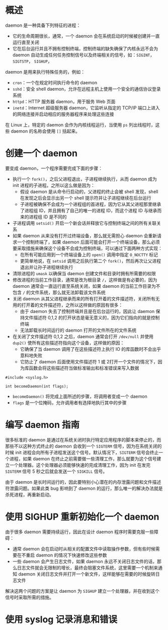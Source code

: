 # 概述

daemon 是一种具备下列特征的进程：

- 它的生命周期很长，通常，一个 daemon 会在系统启动的时候被创建并一直运行直至关闭
- 它在后台运行并且不拥有控制终端，控制终端的缺失确保了内核永远不会为 daemon 自动生成任何任务控制信号以及终端相关的信号，如：`SIGINT`， `SIGTSTP`， `SIGHUP`，

daemon 是用来执行特殊任务的，例如：

- `cron`：一个在规定时间执行命令的 daemon
- `sshd`：安全 shell daemon，允许在远程主机上使用一个安全的通信协议登录系统
- `httpd`：HTTP 服务器 daemon，用于服务 Web 页面
- `inetd`：Internet 超级服务器 daemon，它监听从指定的 TCP/IP 端口上进入的网络连接并启动相应的服务器程序来处理这些连接

在 Linux 上，特定的 daemon 会作为内核线程运行，当使用 `ps` 列出线程时，这些 daemon 的名称会使用 `[]` 括起来。

# 创建一个 daemon

要变成  daemon，一个程序需要完成下面的步骤：

- 执行一个 `fork()`，之后父进程退出，子进程继续执行，从而 daemon 成为 init 进程的子进程。之所以这么做是因为：
  - 假设 daemon 是从命令行启动的，父进程的终止会被 shell 发现，shell 在发现之后会显示出另一个 shell 提示符并让子进程继续在后台运行
  - 子进程被确保不会成为一个进程组的首进程，因为它从其父进程那里继承了进程组 ID，并且拥有了自己的唯一的进程 ID，而这个进程 ID 与继承而来的进程组 ID 是不同的
- 子进程调用 `setsid()` 开启一个新会话并释放它与控制终端之间的所有关联关系
- 如果 daemon 从来没有打开过终端设备，那么就无需担心 daemon 会重新请求一个控制终端了，如果 daemon 后面可能会打开一个终端设备，那么必须要采取措施来确保这个设备不会成为控制终端，可以通过下面两种方式实现：
  - 在所有可能应用到一个终端设备上的 `open()` 调用中指定 `O_NOCTTY` 标记
  - 更简单地说，在 `setsid`  调用之后执行第二个 `fork()`，然后再次让父进程退出并让孙子进程继续执行
- 清除进程的 `umask` 以确保当 daemon 创建文件和目录时拥有所需要的权限
- 修改进程的当前工作目录，通常是改为根目录 `/`，这样做是有必要的，因为 daemon 通常会一直运行直至系统关闭，如果 daemon 的当前工作目录为不包含 `/` 的文件系统，那么就无法卸载该文件系统
- 关闭 daemon 从其父进程继承而来的所有打开着的文件描述符，关闭所有无用的打开着的文件描述符，之所以这样做的原因有很多：
  - 由于 daemon 失去了控制终端并且是在后台运行的，因此让 daemon 保持文件描述符 0,1,2 的打开状态是毫无意义的，因为它们指向的就是控制终端
  - 无法卸载长时间运行的 daemon 打开的文件所在的文件系统
- 在关闭了文件描述符 0,1,2 之后，daemon 通常会打开 `/dev/null` 并使用 `dup2()` 使所有这些描述符指向这个设备，这样做的原因：
  - 它确保了当 daemon 调用了在这些描述符上执行 IO 的库函数时不会出乎意料地失败
  - 它防止了 daemon 后面使用文件描述符 1 或 2打开一个文件的情况下，因为库函数会将这些描述符当做标准输出和标准错误来写入数据

```
#include <syslog.h>

int becomeDaemon(int flags);
```

- `becomeDaemon()` 将完成上面所述的步骤，将调用者变成一个 daemon
- `flags` 是一个位掩码，允许调用者有选择地执行其中的步骤

# 编写 daemon 指南

很多标准的 daemon 是通过在系统关闭时执行特定应用程序的脚本来停止的，而那些不以这种方式终止的 daemon 会收到一个 `SIGTERM` 信号，因为在系统关闭的时候 init 进程会向所有子进程发送这个信号。默认情况下，`SIGTERM` 信号会终止一个进程，如果 daemon 在终止之前需要做一些清理工作，那么就要为这个信号建立一个处理器。这个处理器必须能够快速的完成清理工作，因为 init 在发完  `SIGTERM` 信号 5 秒之后就会发送一个 `SIGKILL` 信号。

由于 daemon 是长时间运行的，因此要特别小心潜在的内存泄露问题和文件描述符泄露问题。如果此类 bug 影响到了 daemon 的运行，那么唯一的解决办法就是杀死进程，再重新启动。

# 使用 SIGHUP 重新初始化一个 daemon

由于很多 daemon 需要持续运行，因此在设计 daemon 程序时需要克服一些障碍：

- 通常 daemon 会在启动时从相关的配置文件中读取操作参数，但有些时候需要在不重启 daemon 的情况下快速修改这些参数
- 一些 daemon 会产生日志文件，如果 daemon 永远不关闭日志文件的话，那么日志文件就会无限制的增长，最终会阻塞文件系统，这里需要一个机制来通知 daemon 关闭日志文件并打开一个新文件，这样能够在需要的时候旋转日志文件

解决这两个问题的方案是让 daemon 为 `SIGHUP` 建立一个处理器，并在收到这个信号时采取所需的措施。

# 使用 syslog 记录消息和错误







 

 







